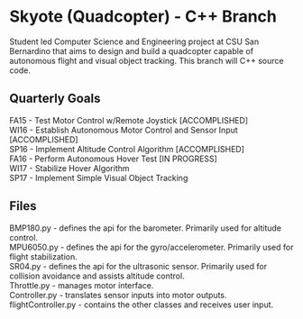 # Skyote (Quadcopter) - C++ Branch
Student led Computer Science and Engineering project at CSU San Bernardino that aims to design and build a quadcopter capable of autonomous flight and visual object tracking.
This branch will C++ source code.

## Quarterly Goals
FA15 - Test Motor Control w/Remote Joystick [ACCOMPLISHED]  
WI16 - Establish Autonomous Motor Control and Sensor Input [ACCOMPLISHED]  
SP16 - Implement Altitude Control Algorithm [ACCOMPLISHED]  
FA16 - Perform Autonomous Hover Test [IN PROGRESS]  
WI17 - Stabilize Hover Algorithm  
SP17 - Implement Simple Visual Object Tracking  

## Files
BMP180.py - defines the api for the barometer. Primarily used for altitude control.  
MPU6050.py - defines the api for the gyro/accelerometer. Primarily used for flight stabilization.  
SR04.py - defines the api for the ultrasonic sensor. Primarily used for collision avoidance and  assists altitude control.  
Throttle.py - manages motor interface.  
Controller.py - translates sensor inputs into motor outputs.  
flightController.py - contains the other classes and receives user input.  
